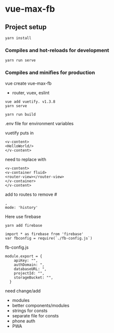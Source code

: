 # vue-max-fb

## Project setup
```
yarn install
```

### Compiles and hot-reloads for development
```
yarn run serve
```

### Compiles and minifies for production
vue create vue-max-fb
* router, vuex, eslint
```
vue add vuetify. v1.3.8
yarn serve

yarn run build
```
.env file for environment variables

vuetify puts in 
```
<v-content>
<HelloWorld/>
</v-content>
```
need to replace with 
```
<v-content>
<v-container fluid>
<router-view></router-view>
</v-container>
</v-content>
```
add to routes to remove #
```
,
mode: 'history'
```
Here use firebase
```
yarn add firebase

import * as firebase from 'firebase'
var fbconfig = require(`./fb-config.js`)
```
fb-config.js
```
module.export = {
    apiKey: "",
    authDomain: ",
    databaseURL: ",
    projectId: "",
    storageBucket: "",
  }
```

need change/add
- modules
- better components/modules
- strings for consts
- separate file for consts
- phone auth
- PWA
